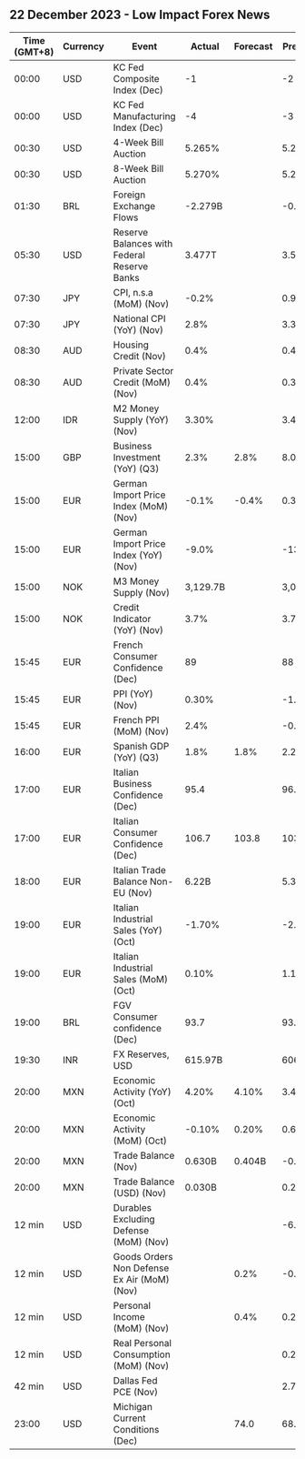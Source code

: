 ## 22 December 2023 - Low Impact Forex News

| Time (GMT+8) | Currency | Event | Actual | Forecast | Previous |
|------|----------|-------|--------|----------|----------|
| 00:00 | USD | KC Fed Composite Index (Dec) | -1 |  | -2 |
| 00:00 | USD | KC Fed Manufacturing Index (Dec) | -4 |  | -3 |
| 00:30 | USD | 4-Week Bill Auction | 5.265% |  | 5.270% |
| 00:30 | USD | 8-Week Bill Auction | 5.270% |  | 5.275% |
| 01:30 | BRL | Foreign Exchange Flows | -2.279B |  | -0.775B |
| 05:30 | USD | Reserve Balances with Federal Reserve Banks | 3.477T |  | 3.568T |
| 07:30 | JPY | CPI, n.s.a (MoM) (Nov) | -0.2% |  | 0.9% |
| 07:30 | JPY | National CPI (YoY) (Nov) | 2.8% |  | 3.3% |
| 08:30 | AUD | Housing Credit (Nov) | 0.4% |  | 0.4% |
| 08:30 | AUD | Private Sector Credit (MoM) (Nov) | 0.4% |  | 0.3% |
| 12:00 | IDR | M2 Money Supply (YoY) (Nov) | 3.30% |  | 3.40% |
| 15:00 | GBP | Business Investment (YoY) (Q3) | 2.3% | 2.8% | 8.0% |
| 15:00 | EUR | German Import Price Index (MoM) (Nov) | -0.1% | -0.4% | 0.3% |
| 15:00 | EUR | German Import Price Index (YoY) (Nov) | -9.0% |  | -13.0% |
| 15:00 | NOK | M3 Money Supply (Nov) | 3,129.7B |  | 3,089.8B |
| 15:00 | NOK | Credit Indicator (YoY) (Nov) | 3.7% |  | 3.7% |
| 15:45 | EUR | French Consumer Confidence (Dec) | 89 |  | 88 |
| 15:45 | EUR | PPI (YoY) (Nov) | 0.30% |  | -1.40% |
| 15:45 | EUR | French PPI (MoM) (Nov) | 2.4% |  | -0.1% |
| 16:00 | EUR | Spanish GDP (YoY) (Q3) | 1.8% | 1.8% | 2.2% |
| 17:00 | EUR | Italian Business Confidence (Dec) | 95.4 |  | 96.6 |
| 17:00 | EUR | Italian Consumer Confidence (Dec) | 106.7 | 103.8 | 103.6 |
| 18:00 | EUR | Italian Trade Balance Non-EU (Nov) | 6.22B |  | 5.37B |
| 19:00 | EUR | Italian Industrial Sales (YoY) (Oct) | -1.70% |  | -2.60% |
| 19:00 | EUR | Italian Industrial Sales (MoM) (Oct) | 0.10% |  | 1.10% |
| 19:00 | BRL | FGV Consumer confidence (Dec) | 93.7 |  | 93.0 |
| 19:30 | INR | FX Reserves, USD | 615.97B |  | 606.86B |
| 20:00 | MXN | Economic Activity (YoY) (Oct) | 4.20% | 4.10% | 3.40% |
| 20:00 | MXN | Economic Activity (MoM) (Oct) | -0.10% | 0.20% | 0.60% |
| 20:00 | MXN | Trade Balance (Nov) | 0.630B | 0.404B | -0.252B |
| 20:00 | MXN | Trade Balance (USD) (Nov) | 0.030B |  | 0.242B |
| 12 min | USD | Durables Excluding Defense (MoM) (Nov) |  |  | -6.7% |
| 12 min | USD | Goods Orders Non Defense Ex Air (MoM) (Nov) |  | 0.2% | -0.1% |
| 12 min | USD | Personal Income (MoM) (Nov) |  | 0.4% | 0.2% |
| 12 min | USD | Real Personal Consumption (MoM) (Nov) |  |  | 0.2% |
| 42 min | USD | Dallas Fed PCE (Nov) |  |  | 2.70% |
| 23:00 | USD | Michigan Current Conditions (Dec) |  | 74.0 | 68.3 |
